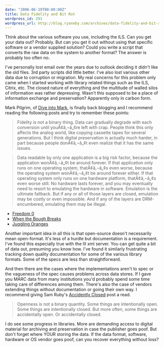 ```yaml
---
date: "2006-06-19T00:00:00Z"
title: Data Fidelity and Bit Rot
wordpress_id: 291
wordpress_url: http://blog.ryaneby.com/archives/data-fidelity-and-bit-rot/
---
```

Think about the various software you use, including the ILS. Can you get your data out? Probably. But can you get it out without using that specific software or a vendor supplied solution? Could you write a script that converts the raw data on the system to another format? The answer is probably too often no.

I've personally lost email over the years due to outlook deciding it didn't like the old files. 3rd party scripts did little better. I've also lost various other data due to corruption or migration. My real concerns for this problem only came when I started working with library related things such as the ILS, Citrix, etc. The closed nature of everything and the multitude of walled silos of information was rather depressing. Wasn't this supposed to be a place of information exchange and preservation? Apparently only in carbon form.

Mark Pilgrim, of <a href="http://diveintomark.org/">Dive into Mark</a>, is finally back blogging and I recommend reading the following posts and try to remember these points:

<blockquote>Fidelity is not a binary thing. Data can gradually degrade with each conversion until youÃ¢â‚¬â„¢re left with crap. People think this only affects the analog world, like copying cassette tapes for several generations. But I think digital preservation is actually much harder, in part because people donÃ¢â‚¬â„¢t even realize that it has the same issues.</blockquote>

<blockquote>Data readable by only one application is a big risk factor, because the application wonÃ¢â‚¬â„¢t be around forever. If that application only runs on one operating system, thatÃ¢â‚¬â„¢s even worse, because the operating system wonÃ¢â‚¬â„¢t be around forever either. If that operating system only runs on one hardware platform, thatÃ¢â‚¬â„¢s even worse still. No hardware lasts forever, and you may eventually need to resort to emulating the hardware in software. Emulation is the ultimate fallback. But if any or all of those layers are closed, emulation may be costly or even impossible. And if any of the layers are DRM-encumbered, emulating them may be illegal. </blockquote>

<ul>
<li><a href="http://diveintomark.org/archives/2004/05/14/freedom-0">Freedom 0</a></li>
<li><a href="http://diveintomark.org/archives/2006/06/02/when-the-bough-breaks">When the Bough Breaks</a></li>
<li><a href="http://diveintomark.org/archives/2006/06/16/juggling-oranges">Juggling Oranges</a></li>
</ul>

Another important idea in all this is that open-source doesn't necessarily mean open-format. It's less of a hurdle but documentation is a requirement. I've found this especially true with the III xml server. You can get quite a bit of data out, presuming you know how. I've found it similarly frustrating tracking down quality documentation for some of the various library formats. Some of the specs are less than straightforward.

And then there are the cases where the implementations aren't to spec or the vagueness of the spec causes problems across data stores. If I gave you MARC data from many institutions you'd probably spend some time taking care of differences among them. There's also the case of vendors extending things without documentation or going their own way. I recommend giving Sam Ruby's <a href="http://www.intertwingly.net/blog/2006/06/18/Accidentally-Closed">Accidently Closed</a> post a read.

<blockquote>Openness is not a binary quantity.  Some things are intentionally open.  Some things are intentionally closed.  But more often, some things are accidentally open.  Or accidentally closed.</blockquote>

I do see some progress in libraries. More are demanding access to digital material for archiving and preservation in case the publisher goes poof. But don't forget where YOUR storing the data. If the data format, software, hardware or OS vendor goes poof, can you recover everything without loss?
